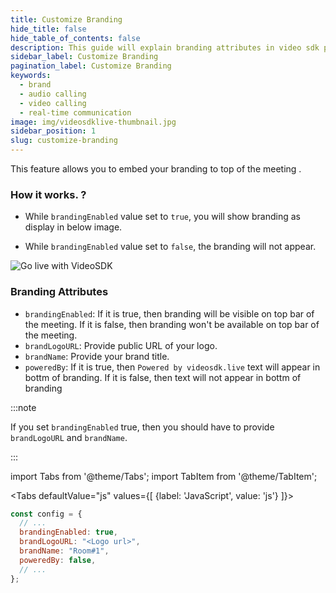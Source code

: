 ```yaml
---
title: Customize Branding
hide_title: false
hide_table_of_contents: false
description: This guide will explain branding attributes in video sdk prebuilt.
sidebar_label: Customize Branding
pagination_label: Customize Branding
keywords:
  - brand
  - audio calling
  - video calling
  - real-time communication
image: img/videosdklive-thumbnail.jpg
sidebar_position: 1
slug: customize-branding
---
```


This feature allows you to embed your branding to top of the meeting .

### How it works. ?

- While `brandingEnabled` value set to `true`, you will show branding as display in below image.

- While `brandingEnabled` value set to `false`, the branding will not appear.

![Go live with VideoSDK](/img/prebuilt/prebuilt-branding.png)

### Branding Attributes

- `brandingEnabled`: If it is true, then branding will be visible on top bar of the meeting. If it is false, then branding won't be available on top bar of the meeting.
- `brandLogoURL`: Provide public URL of your logo.
- `brandName`: Provide your brand title.
- `poweredBy`: If it is true, then `Powered by videosdk.live` text will appear in bottm of branding. If it is false, then text will not appear in bottm of branding

:::note

If you set `brandingEnabled` true, then you should have to provide `brandLogoURL` and `brandName`.

:::

import Tabs from '@theme/Tabs';
import TabItem from '@theme/TabItem';

<Tabs
defaultValue="js"
values={[
{label: 'JavaScript', value: 'js'}
]}>
<TabItem value="js">

```js
const config = {
  // ...
  brandingEnabled: true,
  brandLogoURL: "<Logo url>",
  brandName: "Room#1",
  poweredBy: false,
  // ...
};
```

</TabItem>
</Tabs>
